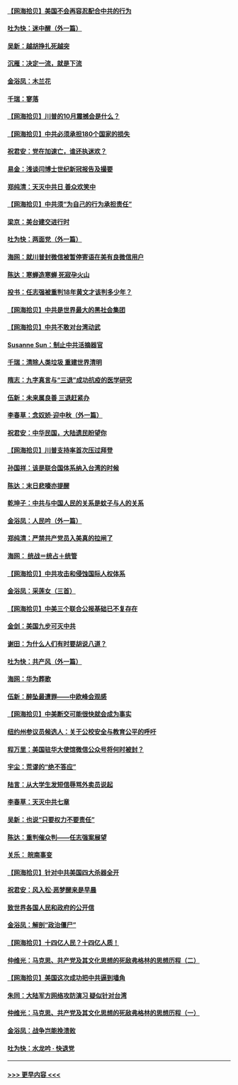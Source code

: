 #### [【网海拾贝】美国不会再容忍配合中共的行为](../pages/nsc993/n12433808.md?t=09272202) 
#### [吐为快：迷中醒（外一篇）](../pages/nsc993/n12433585.md?t=09272202) 
#### [吴新：越胡挣扎死越突](../pages/nsc993/n12433562.md?t=09272202) 
#### [沉雁：决定一流，就是下流](../pages/nsc993/n12432128.md?t=09272202) 
#### [金浴凤：木兰花](../pages/nsc993/n12432124.md?t=09272202) 
#### [千瑞：寥落](../pages/nsc993/n12432071.md?t=09272202) 
#### [【网海拾贝】川普的10月震撼会是什么？](../pages/nsc993/n12431624.md?t=09272202) 
#### [【网海拾贝】中共必须承担180个国家的损失](../pages/nsc993/n12428893.md?t=09272202) 
#### [祝君安：党在加速亡，谁还执迷欢？](../pages/nsc993/n12428652.md?t=09272202) 
#### [易金：浅谈闫博士世纪新冠报告及撮要](../pages/nsc993/n12426822.md?t=09272202) 
#### [郑纯清：天灭中共日 善众欢笑中](../pages/nsc993/n12426784.md?t=09272202) 
#### [【网海拾贝】中共须“为自己的行为承担责任”](../pages/nsc993/n12426067.md?t=09272202) 
#### [梁京：美台建交进行时](../pages/nsc993/n12424066.md?t=09272202) 
#### [吐为快：两面党（外一篇）](../pages/nsc993/n12424043.md?t=09272202) 
#### [海网：就川普封微信被暂停寄语在美有良微信用户](../pages/nsc993/n12424021.md?t=09272202) 
#### [陈达：寒蝉造寒蝉 死寂孕火山](../pages/nsc993/n12423958.md?t=09272202) 
#### [投书：任志强被重判18年黄文才该判多少年？](../pages/nsc993/n12423672.md?t=09272202) 
#### [【网海拾贝】中共是世界最大的黑社会集团](../pages/nsc993/n12423543.md?t=09272202) 
#### [【网海拾贝】中共不敢对台湾动武](../pages/nsc993/n12421418.md?t=09272202) 
#### [Susanne Sun：制止中共活摘器官](../pages/nsc993/n12419654.md?t=09272202) 
#### [千瑞：清除人类垃圾 重建世界清明](../pages/nsc993/n12419414.md?t=09272202) 
#### [隋志：九字真言与“三退”成功抗疫的医学研究](../pages/nsc993/n12419248.md?t=09272202) 
#### [伍新：未来属良善 三退赶紧办](../pages/nsc993/n12418496.md?t=09272202) 
#### [李春草：念奴娇·迎中秋（外一篇）](../pages/nsc993/n12418465.md?t=09272202) 
#### [祝君安：中华民国，大陆遗民盼望你](../pages/nsc993/n12418089.md?t=09272202) 
#### [【网海拾贝】川普支持率首次压过拜登](../pages/nsc993/n12418050.md?t=09272202) 
#### [孙国祥：该是联合国体系纳入台湾的时候](../pages/nsc993/n12417369.md?t=09272202) 
#### [陈达：末日悲嚎亦提醒](../pages/nsc993/n12416736.md?t=09272202) 
#### [乾坤子：中共与中国人民的关系是蚊子与人的关系](../pages/nsc993/n12416632.md?t=09272202) 
#### [金浴凤：人民吟（外一篇）](../pages/nsc993/n12416567.md?t=09272202) 
#### [郑纯清：严禁共产党员入美真的拉闸了](../pages/nsc993/n12416550.md?t=09272202) 
#### [海网： 统战＝统占＋统管](../pages/nsc993/n12416404.md?t=09272202) 
#### [【网海拾贝】中共攻击和侵蚀国际人权体系](../pages/nsc993/n12416250.md?t=09272202) 
#### [金浴凤：采莲女（三首）](../pages/nsc993/n12415517.md?t=09272202) 
#### [【网海拾贝】中美三个联合公报基础已不复存在](../pages/nsc993/n12415054.md?t=09272202) 
#### [金剑：美国九步可灭中共](../pages/nsc993/n12413183.md?t=09272202) 
#### [谢田：为什么人们有时要胡说八道？](../pages/nsc993/n12411861.md?t=09272202) 
#### [吐为快：共产风（外一篇）](../pages/nsc993/n12411761.md?t=09272202) 
#### [海网：华为葬歌](../pages/nsc993/n12410381.md?t=09272202) 
#### [伍新：醉坠最遭罪——中欧峰会观感](../pages/nsc993/n12410364.md?t=09272202) 
#### [【网海拾贝】中美断交可能很快就会成为事实](../pages/nsc993/n12409495.md?t=09272202) 
#### [纽约州参议员候选人：关于公校安全与教育公平的呼吁](../pages/nsc993/n12409228.md?t=09272202) 
#### [程万里：美国驻华大使馆微信公众号将何时被封？](../pages/nsc993/n12407397.md?t=09272202) 
#### [宇尘：荒谬的“绝不答应”](../pages/nsc993/n12407360.md?t=09272202) 
#### [陆言：从大学生发短信辱骂外卖员说起](../pages/nsc993/n12407285.md?t=09272202) 
#### [李春草：天灭中共七章](../pages/nsc993/n12406988.md?t=09272202) 
#### [吴新：也说“只要权力不要责任”](../pages/nsc993/n12406966.md?t=09272202) 
#### [陈达：重判催众判——任志强案展望](../pages/nsc993/n12404540.md?t=09272202) 
#### [关乐： 皖南事变](../pages/nsc993/n12404288.md?t=09272202) 
#### [【网海拾贝】针对中共美国四大杀器全开](../pages/nsc993/n12404172.md?t=09272202) 
#### [祝君安：风入松‧恶梦醒来是早晨](../pages/nsc993/n12401953.md?t=09272202) 
#### [致世界各国人民和政府的公开信](../pages/nsc993/n12401824.md?t=09272202) 
#### [金浴凤：解剖“政治僵尸”](../pages/nsc993/n12401808.md?t=09272202) 
#### [【网海拾贝】十四亿人民？十四亿人质！](../pages/nsc993/n12401708.md?t=09272202) 
#### [仲维光：马克思、共产党及其文化思想的死敌弗格林的思想历程（二）](../pages/nsc993/n12399107.md?t=09272202) 
#### [【网海拾贝】美国这次成功把中共逼到墙角](../pages/nsc993/n12400173.md?t=09272202) 
#### [朱同：大陆军方网络攻防演习 疑似针对台湾](../pages/nsc993/n12399868.md?t=09272202) 
#### [仲维光：马克思、共产党及其文化思想的死敌弗格林的思想历程（一）](../pages/nsc993/n12398341.md?t=09272202) 
#### [金浴凤：战争岂能挽溃败](../pages/nsc993/n12398855.md?t=09272202) 
#### [吐为快：水龙吟 · 快退党](../pages/nsc993/n12398849.md?t=09272202) 

----
#### [ >>> 更早内容 <<< ](../indexes/nsc993-earlier.md)
